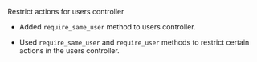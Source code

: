 Restrict actions for users controller

- Added `require_same_user` method to users controller.

- Used `require_same_user` and `require_user` methods to restrict certain actions in the users controller.
